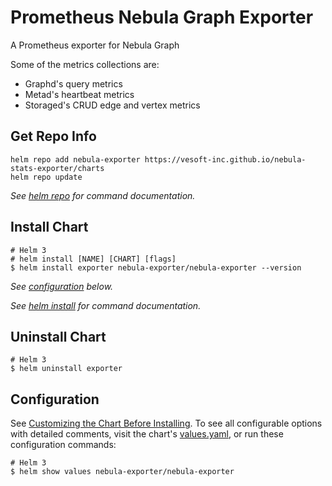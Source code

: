 # Prometheus Nebula Graph Exporter

A Prometheus exporter for Nebula Graph

Some of the metrics collections are:
- Graphd's query metrics
- Metad's heartbeat metrics
- Storaged's CRUD edge and vertex metrics

## Get Repo Info

```console
helm repo add nebula-exporter https://vesoft-inc.github.io/nebula-stats-exporter/charts
helm repo update
```

_See [helm repo](https://helm.sh/docs/helm/helm_repo/) for command documentation._

## Install Chart

```console
# Helm 3
# helm install [NAME] [CHART] [flags]
$ helm install exporter nebula-exporter/nebula-exporter --version
```

_See [configuration](#configuration) below._

_See [helm install](https://helm.sh/docs/helm/helm_install/) for command documentation._

## Uninstall Chart

```console
# Helm 3
$ helm uninstall exporter
```

## Configuration

See [Customizing the Chart Before Installing](https://helm.sh/docs/intro/using_helm/#customizing-the-chart-before-installing). To see all configurable options with detailed comments, visit the chart's [values.yaml](https://github.com/vesoft-inc/nebula-stats-exporter/blob/master/charts/nebula-exporter/values.yaml), or run these configuration commands:

```console
# Helm 3
$ helm show values nebula-exporter/nebula-exporter
```
